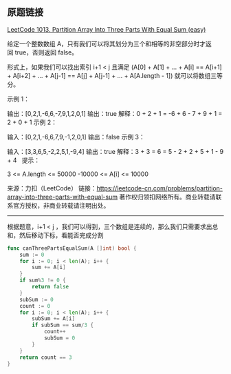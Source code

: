 ## 原题链接

[LeetCode 1013. Partition Array Into Three Parts With Equal Sum (easy)](https://leetcode-cn.com/problems/partition-array-into-three-parts-with-equal-sum/)

给定一个整数数组 A，只有我们可以将其划分为三个和相等的非空部分时才返回 true，否则返回 false。

形式上，如果我们可以找出索引 i+1 < j 且满足 (A[0] + A[1] + ... + A[i] == A[i+1] + A[i+2] + ... + A[j-1] == A[j] + A[j-1] + ... + A[A.length - 1]) 就可以将数组三等分。

示例 1：

输出：[0,2,1,-6,6,-7,9,1,2,0,1]
输出：true
解释：0 + 2 + 1 = -6 + 6 - 7 + 9 + 1 = 2 + 0 + 1
示例 2：

输入：[0,2,1,-6,6,7,9,-1,2,0,1]
输出：false
示例 3：

输入：[3,3,6,5,-2,2,5,1,-9,4]
输出：true
解释：3 + 3 = 6 = 5 - 2 + 2 + 5 + 1 - 9 + 4
 
提示：

3 <= A.length <= 50000
-10000 <= A[i] <= 10000

来源：力扣（LeetCode）
链接：https://leetcode-cn.com/problems/partition-array-into-three-parts-with-equal-sum
著作权归领扣网络所有。商业转载请联系官方授权，非商业转载请注明出处。

---

根据题意，i+1 < j ，我们可以得到，三个数组是连续的，那么我们只需要求出总和，然后移动下标，看能否完成分割

```go
func canThreePartsEqualSum(A []int) bool {
	sum := 0
	for i := 0; i < len(A); i++ {
		sum += A[i]
	}
	if sum%3 != 0 {
		return false
	}
	subSum := 0
	count := 0
	for i := 0; i < len(A); i++ {
		subSum += A[i]
		if subSum == sum/3 {
			count++
			subSum = 0
		}
	}
	return count == 3
}
```
